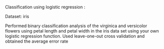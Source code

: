Classification using logistic regression :

Dataset: iris

Performed binary classification analysis of the virginica and versicolor flowers using petal length and petal width in the iris data set using your own logistic regression function. 
Used leave-one-out cross validation and obtained the average error rate
